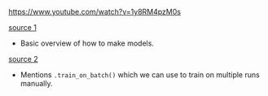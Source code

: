 
https://www.youtube.com/watch?v=1y8RM4pzM0s

[source 1](https://machinelearningmastery.com/three-ways-to-build-machine-learning-models-in-keras/)
- Basic overview of how to make models.

[source 2](https://stackoverflow.com/questions/49100556/what-is-the-use-of-train-on-batch-in-keras)
- Mentions `.train_on_batch()` which we can use to train on multiple runs manually.
